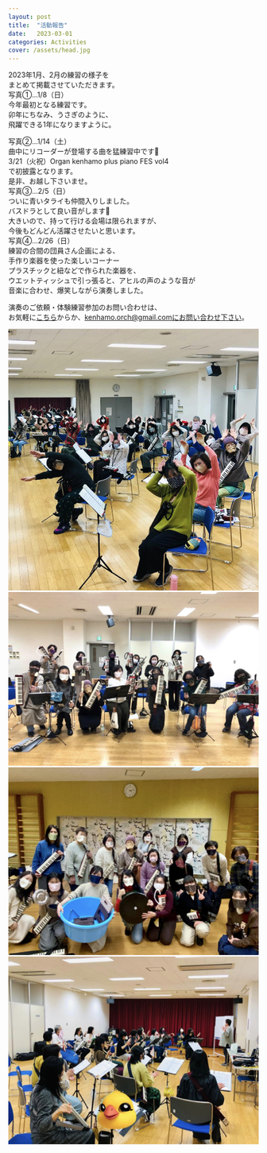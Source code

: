 ```yaml
---
layout: post
title:  "活動報告"
date:   2023-03-01 
categories: Activities
cover: /assets/head.jpg
---
```

  
2023年1月、2月の練習の様子を  
まとめて掲載させていただきます。  
写真①...1/8（日）  
今年最初となる練習です。  
卯年にちなみ、うさぎのように、  
飛躍できる1年になりますように。  

写真②...1/14（土）  
曲中にリコーダーが登場する曲を猛練習中です🎵  
3/21（火祝）Organ kenhamo plus piano FES vol4  
で初披露となります。  
是非、お越し下さいませ。  
写真③...2/5（日）  
ついに青いタライも仲間入りしました。  
バスドラとして良い音がします🎵  
大きいので、持って行ける会場は限られますが、  
今後もどんどん活躍させたいと思います。  
写真④...2/26（日）  
練習の合間の団員さん企画による、  
手作り楽器を使った楽しいコーナー  
プラスチックと紐などで作られた楽器を、  
ウエットティッシュで引っ張ると、アヒルの声のような音が  
音楽に合わせ、爆笑しながら演奏しました。    
    
演奏のご依頼・体験練習参加のお問い合わせは、  
お気軽に[こちら](https://docs.google.com/forms/d/e/1FAIpQLSeOdIlDB3uChvhrr9F543WjyJz2orR1FHCYdYVnwKcQU6wVcg/viewform)からか、kenhamo.orch@gmail.comにお問い合わせ下さい。
  
  
<img border="0" src="/assets/20230301-1.jpg">  
<img border="0" src="/assets/20230301-2.jpg">  
<img border="0" src="/assets/20230301-3.jpg">  
<img border="0" src="/assets/20230301-4.jpg">  
